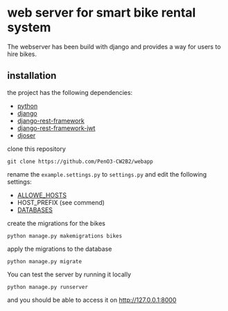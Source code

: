 # web server for smart bike rental system
The webserver has been build with django and provides a way for users to hire bikes.

## installation

the project has the following dependencies:

- [python](https://www.python.org/)
- [django](https://www.djangoproject.com/)
- [django-rest-framework](https://www.django-rest-framework.org/)
- [django-rest-framework-jwt](https://pypi.org/project/djangorestframework-jwt/)
- [djoser](https://github.com/sunscrapers/djoser)

clone this repository

`git clone https://github.com/PenO3-CW2B2/webapp`

rename the `example.settings.py` to `settings.py` and edit the following settings:

- [ALLOWE_HOSTS](https://docs.djangoproject.com/en/2.1/ref/settings/#s-allowed-hosts)
- HOST_PREFIX (see commend)
- [DATABASES](https://docs.djangoproject.com/en/2.1/ref/settings/#s-databases)

create the migrations for the bikes

`python manage.py makemigrations bikes`

apply the migrations to the database

`python manage.py migrate`

You can test the server by running it locally

`python manage.py runserver`

and you should be able to access it on http://127.0.0.1:8000
